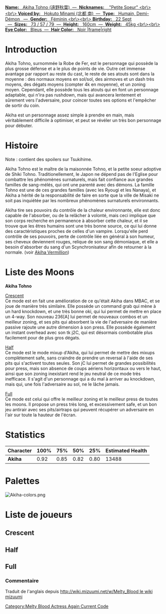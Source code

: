 [ **Name:**   Akiha Tohno (遠野秋葉)  —  **Nicknames:**    "Petite
Soeur" \<br\\\>\<br\\\> **Voiced by:**   Hokuto Minami (北都
南)  —  **Type:**   Humain, Demi-Démon   —  **Gender:**   Féminin
\<br\\\>\<br\\\> **Birthday:**   22 Sept   —  **Sizes:**   73 / 57 /
79  —  **Height:**   160cm  —  **Weight:**   45kg \<br\\\>\<br\\\> **Eye
Color:**   Bleus  —  **Hair Color:**   Noir
\|frame\|right](image:Akiha0.png "wikilink")

# Introduction

Akiha Tohno, surnommée la Robe de Fer, est le personnage qui possède la
plus grosse défense et a le plus de points de vie. Outre cet immense
avantage par rapport au reste du cast, le reste de ses atouts sont dans
la moyenne : des normaux moyens en sol/sol, des airmoves et un dash très
moyens, des dégats moyens (compter 4k en moyenne), et un zoning moyen.
Cependant, elle possède tous les atouts qui en font un personnage
adaptable, qui n'ira pas rushdown, mais qui avancera lentement et
sûrement vers l'adversaire, pour coincer toutes ses options et
l'empêcher de sortir du coin.

Akiha est un personnage assez simple à prendre en main, mais
véritablement difficile à optimiser, et peut se révéler un très bon
personnage pour débuter.

# Histoire

Note : contient des spoilers sur Tsukihime.

Akiha Tohno est le maître de la maisonnée Tohno, et la petite soeur
adoptive de Shiki Tohno. Traditionellement, le Japon ne dépend pas de
l'Eglise pour combattre les phénomènes surnaturels, mais fait confiance
aux grandes familles de sang-mélés, qui ont une parenté avec des démons.
La famille Tohno est une de ces grandes familles (avec les Ryougi et les
Nanaya), et Akiha a hérité de la responsabilité de faire en sorte que la
ville de Misaki ne soit pas inquiétée par les nombreux phénomènes
surnaturels environnants.

Akiha tire ses pouvoirs du contrôle de la chaleur environnante, elle est
donc capable de l'absorber, ou de la relâcher à volonté, mais ceci
implique que son corps recherche en permanence à absorber cette chaleur,
et il se trouve que les êtres humains sont une très bonne source, ce qui
lui donne des caractéristiques proches de celles d'un vampire.
Lorsqu'elle perd contrôle de ses pouvoirs, perte de contrôle liée en
général à son humeur, ses cheveux deviennent rouges, relique de son sang
démoniaque, et elle a besoin d'absorber du sang d'un Scynchronisateur
afin de retourner à la normale. (voir [Akiha
Vermillion](Melty_Blood/Akiha_Vermillion "wikilink"))

# Liste des Moons

**Akiha Tohno**

[Crescent](Melty_Blood/Akiha_Tohno/Crescent_Moon "wikilink")  
Ce mode est en fait une amélioration de ce qu'était Akiha dans MBAC, et
se joue de manière très similaire. Elle possède un command grab qui mène
à un hard knockdown, et une très bonne oki, qui lui permet de mettre en
place un 4-way. Son nouveau 236\[A\] lui permet de nouveaux combos et un
meilleur zoning, et ses pits qui absorbent la vie de l'adversaire de
manière passive rajoute une autre dimension à son press. Elle possède
également un instant overhead avec son tk j2C, qui est désormais
combotable plus facilement pour de plus gros dégats.

[Half](Melty_Blood/Akiha_Tohno/Half_Moon "wikilink")  
Ce mode est le mode mixup d'Akiha, qui lui permet de mettre des mixups
complètement safe, sans craindre de prendre un reversal à l'aide de ses
pits qui s'activent toutes seules. Son jC lui permet de grandes
possibilités pour press, mais son absence de coups aériens horizontaux
ou vers le haut, ainsi que son zoning inexistant rend le jeu neutral de
ce mode très inefficace. Il s'agit d'un personnage qui a du mal à
arriver au knockdown, mais qui, une fois l'adversaire au sol, ne le
lâche jamais.

[Full](Melty_Blood/Akiha_Tohno/Full_Moon "wikilink")  
Ce mode est celui qui offre le meilleur zoning et le meilleur press de
toutes les moons. Il propose un press très long, et excessivement safe,
et un bon jeu antirair avec ses pits/airtraps qui peuvent récupérer un
adversaire en l'air sur toute la hauteur de l'écran.

# Statistics

| Character | 100% | 75%  | 50%  | 25%  | Estimated Health |
|-----------|------|------|------|------|------------------|
| **Akiha** | 0.92 | 0.85 | 0.82 | 0.80 | 13488            |

# Palettes

![](Akiha-colors.png "Akiha-colors.png")

# Liste de joueurs

## Crescent

## Half

## Full

### Commentaire

Traduit de l'anglais depuis [http://wiki.mizuumi.net/w/Melty_Blood le
wiki
mizuumi](http://wiki.mizuumi.net/w/Melty_Blood_le_wiki_mizuumi "wikilink")

[Category:Melty Blood Actress Again Current
Code](Category:Melty_Blood_Actress_Again_Current_Code "wikilink")

